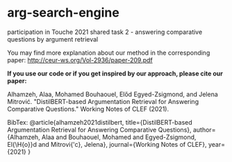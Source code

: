 # arg-search-engine

participation in Touche 2021 shared task 2 - answering comparative questions by argument retrieval 

You may find more explanation about our method in the corresponding paper: 
http://ceur-ws.org/Vol-2936/paper-209.pdf

**If you use our code or if you get inspired by our approach, please cite our paper:** 

Alhamzeh, Alaa, Mohamed Bouhaouel, Előd Egyed-Zsigmond, and Jelena Mitrović. "DistilBERT-based Argumentation Retrieval for Answering Comparative Questions." Working Notes of CLEF (2021).

BibTex: 
@article{alhamzeh2021distilbert,
  title={DistilBERT-based Argumentation Retrieval for Answering Comparative Questions},
  author={Alhamzeh, Alaa and Bouhaouel, Mohamed and Egyed-Zsigmond, El{\H{o}}d and Mitrovi{\'c}, Jelena},
  journal={Working Notes of CLEF},
  year={2021}
}
